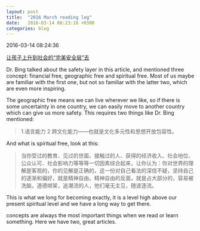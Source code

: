 ```yaml
---
layout: post
title:  "2016 March reading log"
date:   2016-03-14 08:23:16 +0300
categories: blog
---
```


2016-03-14 08:24:36

[让孩子上升到社会的“完美安全层”去](https://mp.weixin.qq.com/s?__biz=MzA5NjM4NjU3Mg==&mid=403673250&idx=1&sn=cca4199b17721c6553d4723e3ce12113&scene=0&key=710a5d99946419d9d3ca6e5d4b9e7cfae0c21f05135e04029d828f0f6825ccf8902cb7b0d591a7a8c7da0c6f48029def&ascene=0&uin=NDUzMjgxNDM1&devicetype=iMac14%2C3+OSX+OSX+10.9.5+build(13F1603)&version=11020201&pass_ticket=l9LXtmXyXDJPBHhdDTjNMJJhgefNKka1dX%2F8RW%2Fh2UGEK4qPMcyAVRmXVVpqNVv2)

Dr. Bing talked about the safety layer in this article, and mentioned three concept: financial free, geographic free and spiritual free. Most of us maybe are familiar with the first one, but not so familiar with the latter two, which are even more inspiring.

The geographic free means we can live wherever we like, so if there is some uncertainty in one country, we can easily move to another country which can give us more safety. This requires two things like Dr. Bing mentioned:

>1.语言能力 2 跨文化能力——也就是文化多元性和思想开放包容性。

And what is spiritual free, look at this:

>当你受过的教育、见过的世面、接触过的人、获得的经济收入、社会地位、公众认可、社会影响力等等等一切因素综合起来，让你认为：你对世界的理解是客观的，你的见解是正确的，这一份对自己看法的深信不疑，坚持自己的逐渐和偏好，就是精神自由。精神自由的反面，就是占大部分的，容易被洗脑，道德绑架，追潮流的人，他们毫无主见，随波逐流。

This is what we long for becoming exactly, it is a level high above our present spiritual level and we have a long way to get there.

concepts are always the most important things when we read or learn something. Here we have two, great articles.
